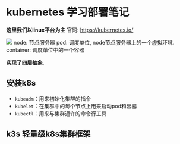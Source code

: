 # kubernetes 学习部署笔记

**这里我们以linux平台为主**
官网: https://kubernetes.io/

![](../readme.assets/Pasted%20image%2020240804232958.png)
node: 节点服务器
pod: 调度单位, node节点服务器上的一个虚拟环境.
container: 调度单位中的一个容器

**实现了四层抽象.**


## 安装k8s




- `kubeadm`：用来初始化集群的指令
- `kubelet`：在集群中的每个节点上用来启动pod和容器
- `kubectl`：用来与集群通许的命令行工具









## k3s 轻量级k8s集群框架
